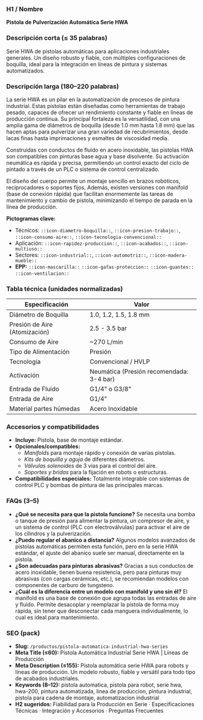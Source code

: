 ### H1 / Nombre
**Pistola de Pulverización Automática Serie HWA**

### Descripción corta (≤ 35 palabras)
Serie HWA de pistolas automáticas para aplicaciones industriales generales. Un diseño robusto y fiable, con múltiples configuraciones de boquilla, ideal para la integración en líneas de pintura y sistemas automatizados.

### Descripción larga (180–220 palabras)
La serie HWA es un pilar en la automatización de procesos de pintura industrial. Estas pistolas están diseñadas como herramientas de trabajo pesado, capaces de ofrecer un rendimiento constante y fiable en líneas de producción continua. Su principal fortaleza es la versatilidad, con una amplia gama de diámetros de boquilla (desde 1.0 mm hasta 1.8 mm) que las hacen aptas para pulverizar una gran variedad de recubrimientos, desde lacas finas hasta imprimaciones y esmaltes de viscosidad media.

Construidas con conductos de fluido en acero inoxidable, las pistolas HWA son compatibles con pinturas base agua y base disolvente. Su activación neumática es rápida y precisa, permitiendo un control exacto del ciclo de pintado a través de un PLC o sistema de control centralizado.

El diseño del cuerpo permite un montaje sencillo en brazos robóticos, reciprocadores o soportes fijos. Además, existen versiones con manifold (base de conexión rápida) que facilitan enormemente las tareas de mantenimiento y cambio de pistola, minimizando el tiempo de parada en la línea de producción.

**Pictogramas clave:**
- Técnicos: `::icon-diametro-boquilla::`, `::icon-presion-trabajo::`, `::icon-consumo-aire::`, `::icon-tecnologia-convencional::`
- Aplicación: `::icon-rapidez-produccion::`, `::icon-acabados::`, `::icon-multiuso::`
- Sectores: `::icon-industrial::`, `::icon-automotriz::`, `::icon-madera-mueble::`
- **EPP:** `::icon-mascarilla::` `::icon-gafas-proteccion::` `::icon-guantes::` `::icon-ventilacion::`

### Tabla técnica (unidades normalizadas)
| **Especificación** | **Valor** |
|---|---|
| Diámetro de Boquilla | 1.0, 1.2, 1.5, 1.8 mm |
| Presión de Aire (Atomización) | 2.5 - 3.5 bar |
| Consumo de Aire | ~270 L/min |
| Tipo de Alimentación | Presión |
| Tecnología | Convencional / HVLP |
| Activación | Neumática (Presión recomendada: 3-4 bar) |
| Entrada de Fluido | G1/4" o G3/8" |
| Entrada de Aire | G1/4" |
| Material partes húmedas | Acero Inoxidable |

### Accesorios y compatibilidades
- **Incluye:** Pistola, base de montaje estándar.
- **Opcionales/compatibles:**
  - *Manifolds* para montaje rápido y conexión de varias pistolas.
  - *Kits de boquilla y aguja* de diferentes diámetros.
  - *Válvulas solenoides* de 3 vías para el control del aire.
  - *Soportes y bridas* para la fijación en robots o estructuras.
- **Compatibilidades especiales:** Totalmente integrable con sistemas de control PLC y bombas de pintura de las principales marcas.

### FAQs (3–5)
- **¿Qué se necesita para que la pistola funcione?** Se necesita una bomba o tanque de presión para alimentar la pintura, un compresor de aire, y un sistema de control (PLC con electroválvulas) para activar el aire de los cilindros y la pulverización.
- **¿Puedo regular el abanico a distancia?** Algunos modelos avanzados de pistolas automáticas permiten esta función, pero en la serie HWA estándar, el ajuste del abanico suele ser manual, directamente en la pistola.
- **¿Son adecuadas para pinturas abrasivas?** Gracias a sus conductos de acero inoxidable, tienen buena resistencia, pero para pinturas muy abrasivas (con cargas cerámicas, etc.), se recomiendan modelos con componentes de carburo de tungsteno.
- **¿Cuál es la diferencia entre un modelo con manifold y uno sin él?** El manifold es una base de conexión que agrupa todas las entradas de aire y fluido. Permite desacoplar y reemplazar la pistola de forma muy rápida, sin tener que desconectar cada manguera individualmente, lo cual es ideal para mantenimiento.

### SEO (pack)
- **Slug:** `/productos/pistola-automatica-industrial-hwa-series`
- **Meta Title (≤60):** Pistola Automática Industrial Serie HWA | Líneas de Producción
- **Meta Description (≤155):** Pistola automática serie HWA para robots y líneas de producción. Un modelo robusto, fiable y versátil para todo tipo de acabados industriales.
- **Keywords (8–12):** pistola automatica, pistola para robot, serie hwa, hwa-200, pintura automatizada, linea de produccion, pintura industrial, pistola para cadena de montaje, automatizacion industrial
- **H2 sugeridos:** Fiabilidad para la Producción en Serie · Especificaciones Técnicas · Integración y Accesorios · Preguntas Frecuentes